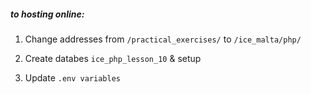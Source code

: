##### to hosting online:

1. Change addresses from `/practical_exercises/` to `/ice_malta/php/`

2. Create databes `ice_php_lesson_10` & setup

3. Update `.env variables`

